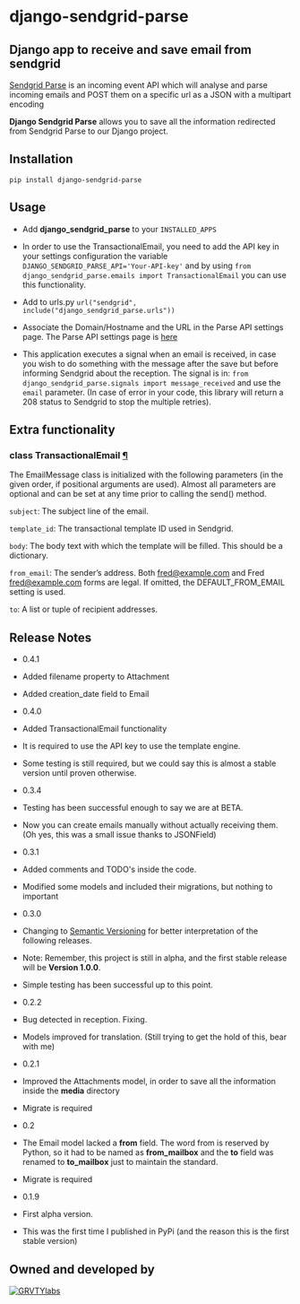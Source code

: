 **django-sendgrid-parse**
=========================

Django app to receive and save email from sendgrid
--------------------------------------------------

[Sendgrid Parse](https://sendgrid.com/docs/API_Reference/Webhooks/parse.html)
is an incoming event API which will analyse and parse incoming emails and POST
them on a specific url as a JSON with a multipart encoding

**Django Sendgrid Parse** allows you to save all the information redirected
from Sendgrid Parse to our Django project.

Installation
------------

    pip install django-sendgrid-parse

Usage
-----

*   Add **django_sendgrid_parse** to your `INSTALLED_APPS`

*   In order to use the TransactionalEmail, you need to add the API key in
your settings configuration the variable
`DJANGO_SENDGRID_PARSE_API='Your-API-key'` and by using
`from django_sendgrid_parse.emails import TransactionalEmail` you can use this
functionality.

*   Add to urls.py `url("sendgrid", include("django_sendgrid_parse.urls"))`

*   Associate the Domain/Hostname and the URL in the Parse API settings page.
      The Parse API settings page is [here](https://sendgrid.com/developer/reply)

*   This application executes a signal when an email is received, in case you
      wish to do something with the message after the save but before informing
      Sendgrid about the reception. The signal is in:
      `from django_sendgrid_parse.signals import message_received` and use the
      `email` parameter. (In case of error in your code, this library will
      return a 208 status to Sendgrid to stop the multiple retries).

Extra functionality
-------------------

### class TransactionalEmail [¶][trans_email]

The EmailMessage class is initialized with the following parameters
(in the given order, if positional arguments are used). Almost all parameters
are optional and can be set at any time prior to calling the send() method.

`subject`: The subject line of the email.

`template_id`: The transactional template ID used in Sendgrid.

`body`: The body text with which the template will be filled. This should be a
dictionary.

`from_email`: The sender’s address. Both fred@example.com and Fred
<fred@example.com> forms are legal. If omitted, the DEFAULT_FROM_EMAIL
setting is used.

`to`: A list or tuple of recipient addresses.

Release Notes
-------------

*   0.4.1

  * Added filename property to Attachment

  * Added creation_date field to Email

*   0.4.0

  * Added TransactionalEmail functionality

  * It is required to use the API key to use the template engine.

  * Some testing is still required, but we could say this is almost a stable
  version until proven otherwise.

*   0.3.4

  *  Testing has been successful enough to say we are at BETA.

  * Now you can create emails manually without actually receiving them.
  (Oh yes, this was a small issue thanks to JSONField)

*   0.3.1

  *  Added comments and TODO's inside the code.

  *  Modified some models and included their migrations, but nothing to
  important

*   0.3.0

  * Changing to [Semantic Versioning](http://semver.org/) for better
  interpretation of the following releases.

  * Note: Remember, this project is still in alpha, and the first stable
  release will be **Version 1.0.0**.

  * Simple testing has been successful up to this point.

*   0.2.2

  * Bug detected in reception. Fixing.

  * Models improved for translation. (Still trying to get the hold of this,
    bear with me)

*   0.2.1

  * Improved the Attachments model, in order to save all the information
  inside the **media** directory

  * Migrate is required

*   0.2

  * The Email model lacked a **from** field. The word from is reserved by
  Python, so it had to be named as **from_mailbox** and the **to** field
  was renamed to **to_mailbox** just to maintain the standard.

  * Migrate is required

*   0.1.9

  * First alpha version.

  * This was the first time I published in PyPi (and the reason this is the
    first stable version)

Owned and developed by
--------

[![GRVTYlabs][logo]](www.grvtylabs.com)

[logo]: https://github.com/letops/django-sendgrid-parse/blob/master/logo.png?raw=true "GRVTYlabs"

[trans_email]: https://github.com/letops/django-sendgrid-parse/blob/master/django_sendgrid_parse/emails.py
